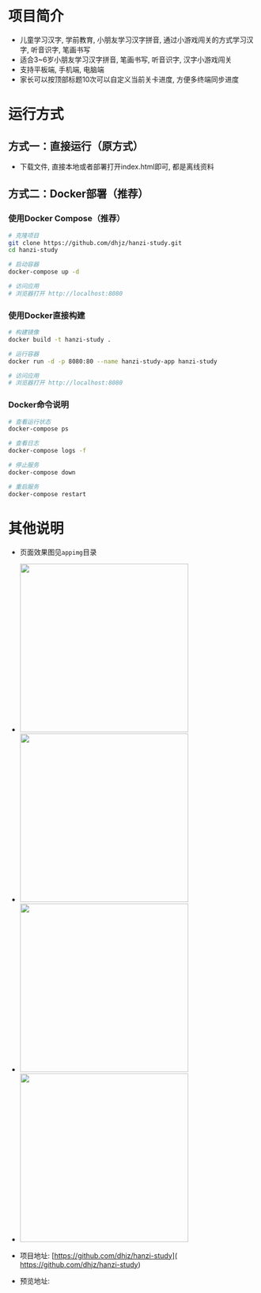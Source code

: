 # 项目简介
- 儿童学习汉字, 学前教育, 小朋友学习汉字拼音, 通过小游戏闯关的方式学习汉字, 听音识字, 笔画书写
- 适合3~6岁小朋友学习汉字拼音, 笔画书写, 听音识字, 汉字小游戏闯关
- 支持平板端, 手机端, 电脑端
- 家长可以按顶部标题10次可以自定义当前关卡进度, 方便多终端同步进度

# 运行方式

## 方式一：直接运行（原方式）
- 下载文件, 直接本地或者部署打开index.html即可, 都是离线资料

## 方式二：Docker部署（推荐）
### 使用Docker Compose（推荐）
```bash
# 克隆项目
git clone https://github.com/dhjz/hanzi-study.git
cd hanzi-study

# 启动容器
docker-compose up -d

# 访问应用
# 浏览器打开 http://localhost:8080
```

### 使用Docker直接构建
```bash
# 构建镜像
docker build -t hanzi-study .

# 运行容器
docker run -d -p 8080:80 --name hanzi-study-app hanzi-study

# 访问应用
# 浏览器打开 http://localhost:8080
```

### Docker命令说明
```bash
# 查看运行状态
docker-compose ps

# 查看日志
docker-compose logs -f

# 停止服务
docker-compose down

# 重启服务
docker-compose restart
```

# 其他说明
- 页面效果图见`appimg`目录
- <img src="https://gcore.jsdelivr.net/gh/dhjz/hanzi-study@master/appimg/app1.jpg" style="width: 340px;"/>
- <img src="https://gcore.jsdelivr.net/gh/dhjz/hanzi-study@master/appimg/app2.jpg" style="width: 340px;"/>
- <img src="https://gcore.jsdelivr.net/gh/dhjz/hanzi-study@master/appimg/app3.jpg" style="width: 340px;"/>
- <img src="https://gcore.jsdelivr.net/gh/dhjz/hanzi-study@master/appimg/app4.jpg" style="width: 340px;"/>

- 项目地址: [https://github.com/dhjz/hanzi-study]( https://github.com/dhjz/hanzi-study)  
- 预览地址: 
